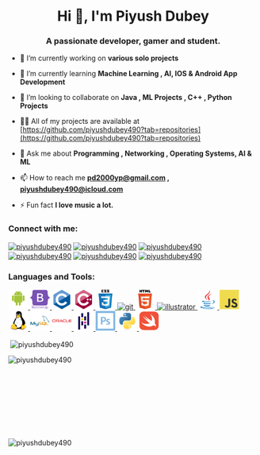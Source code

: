 <h1 align="center">Hi 👋, I'm Piyush Dubey</h1>
<h3 align="center">A passionate developer, gamer and student.</h3>



- 🔭 I’m currently working on **various solo projects**

- 🌱 I’m currently learning **Machine Learning , AI, IOS & Android App Development**

- 👯 I’m looking to collaborate on **Java , ML Projects , C++ , Python Projects**

- 👨‍💻 All of my projects are available at [https://github.com/piyushdubey490?tab=repositories](https://github.com/piyushdubey490?tab=repositories)

- 💬 Ask me about **Programming , Networking , Operating Systems, AI & ML**

- 📫 How to reach me **pd2000yp@gmail.com , piyushdubey490@icloud.com**

- ⚡ Fun fact **I love music a lot.**

<h3 align="left">Connect with me:</h3>
<p align="left">
<a href="https://twitter.com/piyushdubey490" target="blank"><img align="center" src="https://raw.githubusercontent.com/rahuldkjain/github-profile-readme-generator/master/src/images/icons/Social/twitter.svg" alt="piyushdubey490" height="30" width="40" /></a>
<a href="https://linkedin.com/in/piyushdubey490" target="blank"><img align="center" src="https://raw.githubusercontent.com/rahuldkjain/github-profile-readme-generator/master/src/images/icons/Social/linked-in-alt.svg" alt="piyushdubey490" height="30" width="40" /></a>
<a href="https://instagram.com/piyushdubey490" target="blank"><img align="center" src="https://raw.githubusercontent.com/rahuldkjain/github-profile-readme-generator/master/src/images/icons/Social/instagram.svg" alt="piyushdubey490" height="30" width="40" /></a>
<a href="https://www.codechef.com/users/piyushdubey490" target="blank"><img align="center" src="https://cdn.jsdelivr.net/npm/simple-icons@3.1.0/icons/codechef.svg" alt="piyushdubey490" height="30" width="40" /></a>
<a href="https://www.hackerrank.com/piyushdubey490" target="blank"><img align="center" src="https://raw.githubusercontent.com/rahuldkjain/github-profile-readme-generator/master/src/images/icons/Social/hackerrank.svg" alt="piyushdubey490" height="30" width="40" /></a>
<a href="https://www.hackerearth.com/piyushdubey490" target="blank"><img align="center" src="https://raw.githubusercontent.com/rahuldkjain/github-profile-readme-generator/master/src/images/icons/Social/hackerearth.svg" alt="piyushdubey490" height="30" width="40" /></a>
</p>

<h3 align="left">Languages and Tools:</h3>
<p align="left"> <a href="https://developer.android.com" target="_blank" rel="noreferrer"> <img src="https://raw.githubusercontent.com/devicons/devicon/master/icons/android/android-original-wordmark.svg" alt="android" width="40" height="40"/> </a> <a href="https://getbootstrap.com" target="_blank" rel="noreferrer"> <img src="https://raw.githubusercontent.com/devicons/devicon/master/icons/bootstrap/bootstrap-plain-wordmark.svg" alt="bootstrap" width="40" height="40"/> </a> <a href="https://www.cprogramming.com/" target="_blank" rel="noreferrer"> <img src="https://raw.githubusercontent.com/devicons/devicon/master/icons/c/c-original.svg" alt="c" width="40" height="40"/> </a> <a href="https://www.w3schools.com/cpp/" target="_blank" rel="noreferrer"> <img src="https://raw.githubusercontent.com/devicons/devicon/master/icons/cplusplus/cplusplus-original.svg" alt="cplusplus" width="40" height="40"/> </a> <a href="https://www.w3schools.com/css/" target="_blank" rel="noreferrer"> <img src="https://raw.githubusercontent.com/devicons/devicon/master/icons/css3/css3-original-wordmark.svg" alt="css3" width="40" height="40"/> </a> <a href="https://git-scm.com/" target="_blank" rel="noreferrer"> <img src="https://www.vectorlogo.zone/logos/git-scm/git-scm-icon.svg" alt="git" width="40" height="40"/> </a> <a href="https://www.w3.org/html/" target="_blank" rel="noreferrer"> <img src="https://raw.githubusercontent.com/devicons/devicon/master/icons/html5/html5-original-wordmark.svg" alt="html5" width="40" height="40"/> </a> <a href="https://www.adobe.com/in/products/illustrator.html" target="_blank" rel="noreferrer"> <img src="https://www.vectorlogo.zone/logos/adobe_illustrator/adobe_illustrator-icon.svg" alt="illustrator" width="40" height="40"/> </a> <a href="https://www.java.com" target="_blank" rel="noreferrer"> <img src="https://raw.githubusercontent.com/devicons/devicon/master/icons/java/java-original.svg" alt="java" width="40" height="40"/> </a> <a href="https://developer.mozilla.org/en-US/docs/Web/JavaScript" target="_blank" rel="noreferrer"> <img src="https://raw.githubusercontent.com/devicons/devicon/master/icons/javascript/javascript-original.svg" alt="javascript" width="40" height="40"/> </a> <a href="https://www.linux.org/" target="_blank" rel="noreferrer"> <img src="https://raw.githubusercontent.com/devicons/devicon/master/icons/linux/linux-original.svg" alt="linux" width="40" height="40"/> </a> <a href="https://www.mysql.com/" target="_blank" rel="noreferrer"> <img src="https://raw.githubusercontent.com/devicons/devicon/master/icons/mysql/mysql-original-wordmark.svg" alt="mysql" width="40" height="40"/> </a> <a href="https://www.oracle.com/" target="_blank" rel="noreferrer"> <img src="https://raw.githubusercontent.com/devicons/devicon/master/icons/oracle/oracle-original.svg" alt="oracle" width="40" height="40"/> </a> <a href="https://pandas.pydata.org/" target="_blank" rel="noreferrer"> <img src="https://raw.githubusercontent.com/devicons/devicon/2ae2a900d2f041da66e950e4d48052658d850630/icons/pandas/pandas-original.svg" alt="pandas" width="40" height="40"/> </a> <a href="https://www.photoshop.com/en" target="_blank" rel="noreferrer"> <img src="https://raw.githubusercontent.com/devicons/devicon/master/icons/photoshop/photoshop-line.svg" alt="photoshop" width="40" height="40"/> </a> <a href="https://www.python.org" target="_blank" rel="noreferrer"> <img src="https://raw.githubusercontent.com/devicons/devicon/master/icons/python/python-original.svg" alt="python" width="40" height="40"/> </a> <a href="https://developer.apple.com/swift/" target="_blank" rel="noreferrer"> <img src="https://raw.githubusercontent.com/devicons/devicon/master/icons/swift/swift-original.svg" alt="swift" width="40" height="40"/> </a> </p>


<p>&nbsp;<img align="center" src="https://github-readme-stats.vercel.app/api?username=piyushdubey490&show_icons=true&locale=en" alt="piyushdubey490" /></p>
<p><img align="left" src="https://github-readme-stats.vercel.app/api/top-langs?username=piyushdubey490&show_icons=true&locale=en&layout=compact" alt="piyushdubey490" /></p>

<br><br><br><br><br><br><br><br><br>
<p><img align="left" src="https://github-readme-streak-stats.herokuapp.com/?user=piyushdubey490&" alt="piyushdubey490" /></p>

